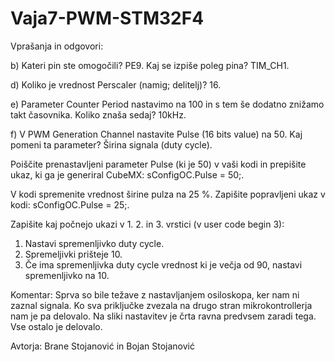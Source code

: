 # Vaja7-PWM-STM32F4

Vprašanja in odgovori:

b) Kateri pin ste omogočili? PE9. Kaj se izpiše poleg pina? TIM_CH1.

d) Koliko je vrednost Perscaler (namig; delitelj)? 16.

e) Parameter Counter Period nastavimo na 100 in s tem še dodatno znižamo takt časovnika. Koliko znaša sedaj? 10kHz.

f) V PWM Generation Channel nastavite Pulse (16 bits value) na 50. Kaj pomeni ta parameter? Širina signala (duty cycle).

Poiščite prenastavljeni parameter Pulse (ki je 50) v vaši kodi in prepišite ukaz, ki ga je generiral CubeMX: sConfigOC.Pulse = 50;.

V kodi spremenite vrednost širine pulza na 25 %. Zapišite popravljeni ukaz v kodi: sConfigOC.Pulse = 25;. 

Zapišite kaj počnejo ukazi v  1. 2. in 3. vrstici (v user code begin 3):
1. Nastavi spremenljivko duty cycle.
2. Spremeljivki prišteje 10.
3. Če ima spremenljivka duty cycle vrednost ki je večja od 90, nastavi spremenljivko na 10.

Komentar: Sprva so bile težave z nastavljanjem osiloskopa, ker nam ni zaznal signala. Ko sva priključke zvezala na drugo stran mikrokontrollerja nam je pa delovalo. Na sliki nastavitev je črta ravna predvsem zaradi tega. Vse ostalo je delovalo.

Avtorja: Brane Stojanović in Bojan Stojanović
